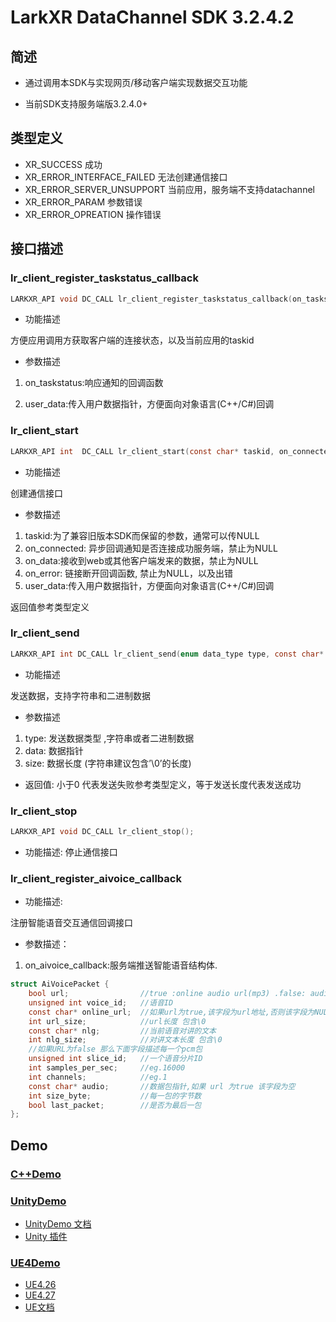 # LarkXR DataChannel SDK 3.2.4.2

## 简述

* 通过调用本SDK与实现网页/移动客户端实现数据交互功能

* 当前SDK支持服务端版3.2.4.0+

## 类型定义

* XR_SUCCESS                 成功
* XR_ERROR_INTERFACE_FAILED  无法创建通信接口
* XR_ERROR_SERVER_UNSUPPORT  当前应用，服务端不支持datachannel
* XR_ERROR_PARAM             参数错误
* XR_ERROR_OPREATION         操作错误

## 接口描述

### lr_client_register_taskstatus_callback

```c
LARKXR_API void DC_CALL lr_client_register_taskstatus_callback(on_taskstatus taskstatus,void* user_data = NULL);
```

* 功能描述

方便应用调用方获取客户端的连接状态，以及当前应用的taskid

* 参数描述

1. on_taskstatus:响应通知的回调函数

2. user_data:传入用户数据指针，方便面向对象语言(C++/C#)回调

### lr_client_start

```c
LARKXR_API int  DC_CALL lr_client_start(const char* taskid, on_connected cb_connected,on_data cb_data,on_disconnected cb_disconnected,void* user_data);
```

* 功能描述

创建通信接口

* 参数描述

1. taskid:为了兼容旧版本SDK而保留的参数，通常可以传NULL
2. on_connected: 异步回调通知是否连接成功服务端，禁止为NULL
3. on_data:接收到web或其他客户端发来的数据，禁止为NULL
4. on_error: 链接断开回调函数, 禁止为NULL，以及出错
5. user_data:传入用户数据指针，方便面向对象语言(C++/C#)回调

返回值参考类型定义

### lr_client_send

```c
LARKXR_API int DC_CALL lr_client_send(enum data_type type, const char* data, size_t size);
```

* 功能描述

发送数据，支持字符串和二进制数据

* 参数描述

1. type: 发送数据类型 ,字符串或者二进制数据
2. data: 数据指针
3. size: 数据长度 (字符串建议包含’\0’的长度)

* 返回值: 小于0 代表发送失败参考类型定义，等于发送长度代表发送成功

### lr_client_stop

```c
LARKXR_API void DC_CALL lr_client_stop();
```

* 功能描述: 停止通信接口

### lr_client_register_aivoice_callback

* 功能描述:

注册智能语音交互通信回调接口

* 参数描述：

1. on_aivoice_callback:服务端推送智能语音结构体.

```c
struct AiVoicePacket {
    bool url;                //true :online audio url(mp3) .false: audio pack (pcm)
    unsigned int voice_id;   //语音ID
    const char* online_url;  //如果url为true,该字段为url地址,否则该字段为NULL 
    int url_size;            //url长度 包含\0
    const char* nlg;         //当前语音对讲的文本
    int nlg_size;            //对讲文本长度 包含\0
    //如果URL为false 那么下面字段描述每一个pcm包
    unsigned int slice_id;   //一个语音分片ID
    int samples_per_sec;     //eg.16000
    int channels;            //eg.1
    const char* audio;       //数据包指针,如果 url 为true 该字段为空
    int size_byte;           //每一包的字节数
    bool last_packet;        //是否为最后一包
};
```

## Demo

### [C++Demo](./doc/c%2B%2B/)

### [UnityDemo](./doc/unity/)

* [UnityDemo 文档](./doc/unity/README.md)
* [Unity 插件](./doc/unity/lark_datachannel_unity3d_export_unity2019.unitypackage)

### [UE4Demo](./doc/unreal/)

* [UE4.26](./doc/unreal/app_plugin_426/)
* [UE4.27](./doc/unreal/app_plugin_427/)
* [UE文档](./doc/unreal/ue4_datachannel_blueprint.md)
